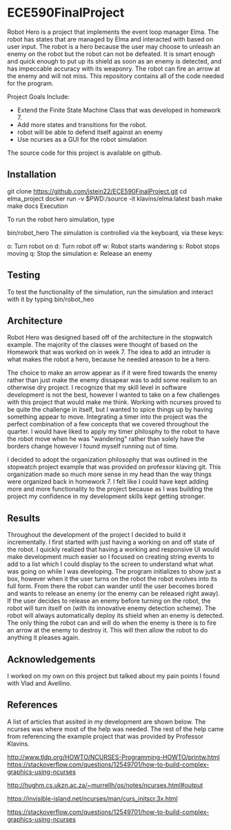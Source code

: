 # ECE590FinalProject
Robot Hero is a project that implements the event loop manager Elma. The robot has states that are managed by Elma and
interacted with based on user input. The robot is a hero because the user may choose to unleash an enemy on the robot but
the robot can not be defeated. It is smart enough and quick enough to put up its shield as soon as an enemy is detected, and
has impeccable accuracy with its weaponry. The robot can fire an arrow at the enemy and will not miss. This repository contains all of the code needed for the program.


Project Goals Include:

- Extend the Finite State Machine Class that was developed in homework 7. 
- Add more states and transitions for the robot.
- robot will be able to defend itself against an enemy
- Use ncurses as a GUI for the robot simulation


The source code for this project is available on github.


## Installation

git clone https://github.com/jstein22/ECE590FinalProject.git
cd elma_project
docker run -v $PWD:/source -it klavins/elma:latest bash
make
make docs
Execution

To run the robot hero simulation, type

bin/robot_hero
The simulation is controlled via the keyboard, via these keys:

o: Turn robot on
d: Turn robot off
w: Robot starts wandering
s: Robot stops moving
q: Stop the simulation
e: Release an enemy

## Testing

To test the functionality of the simulation, run the simulation and interact with it by typing bin/robot_heo

## Architecture

Robot Hero was designed based off of the architecture in the stopwatch example. The majority of the classes were thought of based on the Homework that was worked on in week 7. The idea to add an intruder is what makes the robot a hero, because he needed areason to be a hero. 

The choice to make an arrow appear as if it were fired towards the enemy rather than just make the enemy dissapear was to add some realism to an otherwise dry project. I recognize that my skill level in software development is not the best, however I wanted to take on a few challenges with this project that would make me think. Working with ncurses proved to be quite the challenge in itself, but I wanted to spice things up by having something appear to move. Integrating a timer into the project was the perfect combination of a few concepts that we covered throughout the quarter. I would have liked to apply my timer philosphy to the robot to have the robot move when he was "wandering" rather than solely have the borders change however I found myself running out of time. 

I decided to adopt the organization philosophy that was outlined in the stopwatch project example that was provided on professor klaving git. This organization made so much more sense in my head than the way things were organized back in homework 7. I felt like I could have kept adding more and more functionality to the project because as I was building the project my confidence in my development skills kept getting stronger. 


## Results

Throughout the development of the project I decided to build it incrementally. I first started with just having a working on and off state of the robot. I quickly realized that having a working and responsive UI would make development much easier so I focused on creating string events to add to a list which I could display to the screen to understand what what was going on while I was developing. The program initializes to show just a box, however when it the user turns on the robot the robot evolves into its full form. From there the robot can wander until the user becomes bored and wants to release an enemy (or the enemy can be released right away). If the user decides to release an enemy before turning on the robot, the robot will turn itself on (with its innovative enemy detection scheme). The robot will always automatically deploy its shield when an enemy is detected. The only thing the robot can and will do when the enemy is there is to fire an arrow at the enemy to destroy it. This will then allow the robot to do anything it pleases again.



## Acknowledgements

I worked on my own on this project but talked about my pain points I found with Vlad and Avellino.

## References

A list of articles that assited in my development are shown below. The ncurses was where most of the help was needed. The rest of the help came from referencing the example project that was provided by Professor Klavins.

http://www.tldp.org/HOWTO/NCURSES-Programming-HOWTO/printw.html
https://stackoverflow.com/questions/12549701/how-to-build-complex-graphics-using-ncurses

http://hughm.cs.ukzn.ac.za/~murrellh/os/notes/ncurses.html#output

https://invisible-island.net/ncurses/man/curs_initscr.3x.html

https://stackoverflow.com/questions/12549701/how-to-build-complex-graphics-using-ncurses
